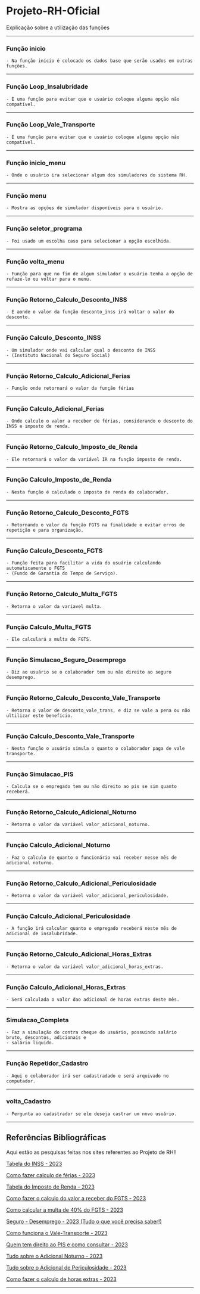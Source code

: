 # Projeto-RH-Oficial
 Explicação sobre a utilização das funções
_____________________________________________________________________________________________________________________________
 ### Função inicio                                                                                                                                                                                                                                             
    - Na função início é colocado os dados base que serão usados em outras funções.                       
_____________________________________________________________________________________________________________________________
 ### Função Loop_Insalubridade

    - É uma função para evitar que o usuário coloque alguma opção não compatível.
_____________________________________________________________________________________________________________________________
 ### Função Loop_Vale_Transporte

    - É uma função para evitar que o usuário coloque alguma opção não compatível.
_____________________________________________________________________________________________________________________________
 ### Função inicio_menu
 
    - Onde o usuário ira selecionar algum dos simuladores do sistema RH.
_____________________________________________________________________________________________________________________________
 ### Função menu

    - Mostra as opções de simulador disponíveis para o usuário.
_____________________________________________________________________________________________________________________________
 ### Função seletor_programa
 
    - Foi usado um escolha caso para selecionar a opção escolhida.
_____________________________________________________________________________________________________________________________
 ### Função volta_menu

    - Função para que no fim de algum simulador o usuário tenha a opção de refaze-lo ou voltar para o menu.
_____________________________________________________________________________________________________________________________
 ### Função Retorno_Calculo_Desconto_INSS
 
    - É aonde o valor da função desconto_inss irá voltar o valor do desconto.
_____________________________________________________________________________________________________________________________
 ### Função Calculo_Desconto_INSS
 
    - Um simulador onde vai calcular qual o desconto de INSS
    - (Instituto Nacional do Seguro Social)
_____________________________________________________________________________________________________________________________
 ### Função Retorno_Calculo_Adicional_Ferias
 
    - Função onde retornará o valor da função férias
_____________________________________________________________________________________________________________________________
 ### Função Calculo_Adicional_Ferias
 
    - Onde calculo o valor a receber de férias, considerando o desconto do INSS e imposto de renda.
_____________________________________________________________________________________________________________________________
 ### Função Retorno_Calculo_Imposto_de_Renda
 
    - Ele retornará o valor da variável IR na função imposto de renda.
_____________________________________________________________________________________________________________________________
 ### Função Calculo_Imposto_de_Renda

    - Nesta função é calculado o imposto de renda do colaborador.
_____________________________________________________________________________________________________________________________
 ### Função Retorno_Calculo_Desconto_FGTS

    - Retornando o valor da função FGTS na finalidade e evitar erros de repetição e para organização.
_____________________________________________________________________________________________________________________________
 ### Função Calculo_Desconto_FGTS

    - Função feita para facilitar a vida do usuário calculando automaticamente o FGTS
    - (Fundo de Garantia do Tempo de Serviço).
_____________________________________________________________________________________________________________________________
 ### Função Retorno_Calculo_Multa_FGTS

    - Retorna o valor da variavel multa.
_____________________________________________________________________________________________________________________________
 ### Função Calculo_Multa_FGTS

    - Ele calculará a multa do FGTS.
_____________________________________________________________________________________________________________________________
 ### Função Simulacao_Seguro_Desemprego

    - Diz ao usuário se o colaborador tem ou não direito ao seguro desemprego.
_____________________________________________________________________________________________________________________________
 ### Função Retorno_Calculo_Desconto_Vale_Transporte

    - Retorna o valor de desconto_vale_trans, e diz se vale a pena ou não ultilizar este benefício.
_____________________________________________________________________________________________________________________________
 ### Função Calculo_Desconto_Vale_Transporte

    - Nesta função o usuário simula o quanto o colaborador paga de vale transporte.
_____________________________________________________________________________________________________________________________
 ### Função Simulacao_PIS

    - Calcula se o empregado tem ou não direito ao pis se sim quanto receberá.
_____________________________________________________________________________________________________________________________
 ### Função Retorno_Calculo_Adicional_Noturno

    - Retorna o valor da variável valor_adicional_noturno.
_____________________________________________________________________________________________________________________________
 ### Função Calculo_Adicional_Noturno

    - Faz o calculo de quanto o funcionário vai receber nesse mês de adicional noturno.
_____________________________________________________________________________________________________________________________
 ### Função Retorno_Calculo_Adicional_Periculosidade

    - Retorna o valor da variável valor_adicional_periculosidade.
_____________________________________________________________________________________________________________________________
 ### Função Calculo_Adicional_Periculosidade

    - A função irá calcular quanto o empregado receberá neste mês de adicional de insalubridade.
_____________________________________________________________________________________________________________________________
 ### Função Retorno_Calculo_Adicional_Horas_Extras

    - Retorna o valor da variável valor_adicional_horas_extras.
_____________________________________________________________________________________________________________________________
 ### Função Calculo_Adicional_Horas_Extras

    - Será calculada o valor dao adicional de horas extras deste mês.
_____________________________________________________________________________________________________________________________
 ### Simulacao_Completa

    - Faz a simulação do contra cheque do usuário, possuindo salário bruto, descontos, adicionais e 
    - salário liquido.
_____________________________________________________________________________________________________________________________
 ### Função Repetidor_Cadastro

    - Aqui o colaborador irá ser cadastradado e será arquivado no computador.
_____________________________________________________________________________________________________________________________
 ### volta_Cadastro

    - Pergunta ao cadastrador se ele deseja castrar um novo usuário.
_____________________________________________________________________________________________________________________________

## Referências Bibliográficas 

Aqui estão as pesquisas feitas nos sites referentes ao Projeto de RH!!

[Tabela do INSS - 2023](https://blog.convenia.com.br/tabela-do-inss-para-2023-confira-os-reajustes/)

[Como fazer calculo de férias - 2023](https://www.vagas.com.br/profissoes/como-calcular-ferias-calculo/#:~:text=No%20c%C3%A1lculo%20de%20f%C3%A9rias,%20%C3%A9,somar%201/3%20dele%20mesmo.)

[Tabela do Imposto de Renda - 2023](https://www.creditas.com/exponencial/tabela-imposto-de-renda/)

[Como fazer o calculo do valor a receber do FGTS - 2023](https://meutudo.com.br/blog/calculadoras/calculo-fgts/#:~:text=O%20c%C3%A1lculo%20mensal%20do%20FGTS,a%20antecipa%C3%A7%C3%A3o%20do%20recolhimento%20rescis%C3%B3rio%29.)

[Como calcular a multa de 40% do FGTS - 2023](https://economia.uol.com.br/noticias/redacao/2023/03/18/fgts-entenda-como-e-calculada-multa-de-40-em-caso-de-demissao.htm#:~:text=No%20caso%20da%20demiss%C3%A3o%20sem,de%20R$%2040.000,00.)

[Seguro - Desemprego - 2023 (Tudo o que você precisa saber!)](https://blog.pagseguro.uol.com.br/seguro-desemprego/)

[Como funciona o Vale-Transporte - 2023](https://www.bwg.com.br/como-funciona-o-vale-transporte/#:~:text=O%20uso%20do%20vale-transporte,profissional%20tenha%20direito%20ao%20custeio.)

[Quem tem direito ao PIS e como consultar - 2023](https://economia.uol.com.br/guia-de-economia/pis-como-consultar-o-seu-e-quem-tem-direito-ao-abono-salarial.htm)

[Tudo sobre o Adicional Noturno - 2023](https://www.gupy.io/blog/adicional-noturno#:~:text=Adicional%20noturno%20%C3%A9%20um%20acr%C3%A9scimo,22h%20at%C3%A9%205h%20da%20manh%C3%A3.)

[Tudo sobre o Adicional de Periculosidade - 2023](https://forbusiness.vagas.com.br/blog/adicional-de-periculosidade/#:~:text=periculosidade%20e%20insalubridade?-,O%20que%20%C3%A9%20adicional%20de%20periculosidade?,e%20gratifica%C3%A7%C3%B5es%20pagas%20pelo%20empregador.)

[Como fazer o calculo de horas extras - 2023](https://www.pontotel.com.br/como-calcular-hora-extra/#:~:text=E%20sobre%20o%20c%C3%A1lculo%20do,superior%20%C3%A0%20da%20hora%20normal.%E2%80%9D)

-----------------------------------------------------------------------------------------------------------------------------------------------------------------------

